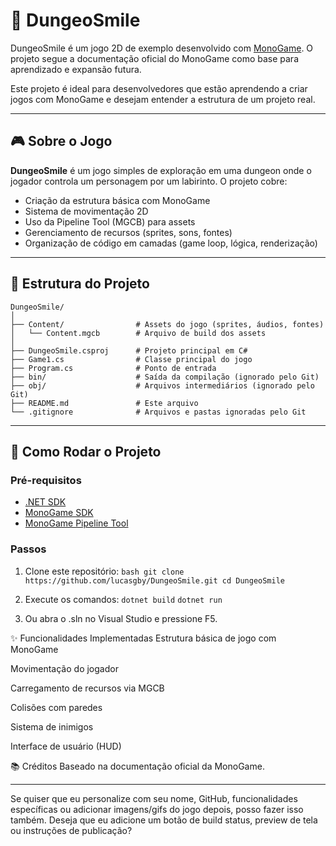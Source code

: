 # 🏰 DungeoSmile

DungeoSmile é um jogo 2D de exemplo desenvolvido com [MonoGame](https://www.monogame.net/). O projeto segue a documentação oficial do MonoGame como base para aprendizado e expansão futura.

Este projeto é ideal para desenvolvedores que estão aprendendo a criar jogos com MonoGame e desejam entender a estrutura de um projeto real.

---

## 🎮 Sobre o Jogo

**DungeoSmile** é um jogo simples de exploração em uma dungeon onde o jogador controla um personagem por um labirinto. O projeto cobre:

- Criação da estrutura básica com MonoGame
- Sistema de movimentação 2D
- Uso da Pipeline Tool (MGCB) para assets
- Gerenciamento de recursos (sprites, sons, fontes)
- Organização de código em camadas (game loop, lógica, renderização)

---

## 📁 Estrutura do Projeto

```plaintext
DungeoSmile/
│
├── Content/                # Assets do jogo (sprites, áudios, fontes)
│   └── Content.mgcb        # Arquivo de build dos assets
│
├── DungeoSmile.csproj      # Projeto principal em C#
├── Game1.cs                # Classe principal do jogo
├── Program.cs              # Ponto de entrada
├── bin/                    # Saída da compilação (ignorado pelo Git)
├── obj/                    # Arquivos intermediários (ignorado pelo Git)
├── README.md               # Este arquivo
└── .gitignore              # Arquivos e pastas ignoradas pelo Git
```
---

## 🚀 Como Rodar o Projeto

### Pré-requisitos

- [.NET SDK](https://dotnet.microsoft.com/download)
- [MonoGame SDK](https://www.monogame.net/downloads/)
- [MonoGame Pipeline Tool](https://docs.monogame.net/articles/tools/pipeline.html)

### Passos

1. Clone este repositório:
   ```bash git clone https://github.com/lucasgby/DungeoSmile.git cd DungeoSmile```

2. Execute os comandos:
```dotnet build```
```dotnet run```

3. Ou abra o .sln no Visual Studio e pressione F5.

✨ Funcionalidades Implementadas
 Estrutura básica de jogo com MonoGame

 Movimentação do jogador

 Carregamento de recursos via MGCB

 Colisões com paredes

 Sistema de inimigos

 Interface de usuário (HUD)

📚 Créditos
Baseado na documentação oficial da MonoGame.

---

Se quiser que eu personalize com seu nome, GitHub, funcionalidades específicas ou adicionar imagens/gifs do jogo depois, posso fazer isso também. Deseja que eu adicione um botão de build status, preview de tela ou instruções de publicação?